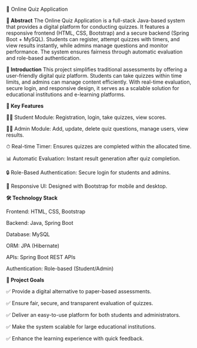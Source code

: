 📘 Online Quiz Application

**📖 Abstract**
The Online Quiz Application is a full-stack Java-based system that provides a digital platform for conducting quizzes. It features a responsive frontend (HTML, CSS, Bootstrap) and a secure backend (Spring Boot + MySQL). Students can register, attempt quizzes with timers, and view results instantly, while admins manage questions and monitor performance. The system ensures fairness through automatic evaluation and role-based authentication.

**📌 Introduction**
This project simplifies traditional assessments by offering a user-friendly digital quiz platform. Students can take quizzes within time limits, and admins can manage content efficiently. With real-time evaluation, secure login, and responsive design, it serves as a scalable solution for educational institutions and e-learning platforms.

**🚀 Key Features**

👩‍🎓 Student Module: Registration, login, take quizzes, view scores.

👨‍💻 Admin Module: Add, update, delete quiz questions, manage users, view results.

⏱ Real-time Timer: Ensures quizzes are completed within the allocated time.

📊 Automatic Evaluation: Instant result generation after quiz completion.

🔒 Role-Based Authentication: Secure login for students and admins.

📱 Responsive UI: Designed with Bootstrap for mobile and desktop.


**🛠️ Technology Stack**

  Frontend: HTML, CSS, Bootstrap

  Backend: Java, Spring Boot

  Database: MySQL

  ORM: JPA (Hibernate)

  APIs: Spring Boot REST APIs

  Authentication: Role-based (Student/Admin)
  

**🎯 Project Goals**

  ✅ Provide a digital alternative to paper-based assessments.

  ✅ Ensure fair, secure, and transparent evaluation of quizzes.

  ✅ Deliver an easy-to-use platform for both students and administrators.

  ✅ Make the system scalable for large educational institutions.

  ✅ Enhance the learning experience with quick feedback.
